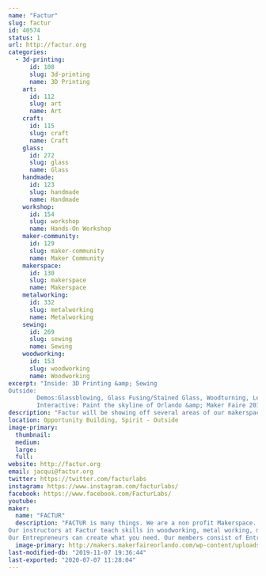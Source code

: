```yaml
---
name: "Factur"
slug: factur
id: 40574
status: 1
url: http://factur.org
categories:
  - 3d-printing:
      id: 108
      slug: 3d-printing
      name: 3D Printing
    art:
      id: 112
      slug: art
      name: Art
    craft:
      id: 115
      slug: craft
      name: Craft
    glass:
      id: 272
      slug: glass
      name: Glass
    handmade:
      id: 123
      slug: handmade
      name: Handmade
    workshop:
      id: 154
      slug: workshop
      name: Hands-On Workshop
    maker-community:
      id: 129
      slug: maker-community
      name: Maker Community
    makerspace:
      id: 130
      slug: makerspace
      name: Makerspace
    metalworking:
      id: 332
      slug: metalworking
      name: Metalworking
    sewing:
      id: 269
      slug: sewing
      name: Sewing
    woodworking:
      id: 153
      slug: woodworking
      name: Woodworking
excerpt: "Inside: 3D Printing &amp; Sewing
Outside: 
        Demos:Glassblowing, Glass Fusing/Stained Glass, Woodturning, Leather Craft, Chain mail, Black smithing, information area
        Interactive: Paint the skyline of Orlando &amp; Maker Faire 2019"
description: "Factur will be showing off several areas of our makerspace: There will be live demos of Glassblowing, Glass Fusing/Stained Glass, Woodturning, Leather Craft, Chain mail, and black smithing. We will have and interactive piece for people to paint inside the lines of a 4' X 7' picture of Orlando Maker Faire 2019."
location: Opportunity Building, Spirit - Outside
image-primary:
  thumbnail: 
  medium: 
  large: 
  full: 
website: http://factur.org
email: jacqui@factur.org
twitter: https://twitter.com/facturlabs
instagram: https://www.instagram.com/facturlabs/
facebook: https://www.facebook.com/FacturLabs/
youtube: 
maker:
  name: "FACTUR"
  description: "FACTUR is many things. We are a non profit Makerspace. We are a classroom, both formal and informal.  We are a workshop, a wood shop, a metalworking space, a craft space, or as we like to call it a fabrication laboratory.  Yet, above all else, we area a community who values and stresses the importance of sharing with our neighbors, with a focus on art, science, and technology. We have the tools makers need to bring their ideas to fruition. 
Our instructors at Factur teach skills in woodworking, metal working, metal smithing, glass fusing, glassblowing, woodturning, laser cutting & etching, 3D printing, electronics, jewelry making, sewing, leather crafts, aerosol painting (UV reactive, 3D, & Glow-in-the-Dark), CNC skills, and others.
Our Entrepreneurs can create what you need. Our members consist of Entrepreneurs and DIYers."
  image-primary: http://makers.makerfaireorlando.com/wp-content/uploads/2019/10/factur-logo-800x800.png
last-modified-db: "2019-11-07 19:36:44"
last-exported: "2020-07-07 11:28:04"
---
```

